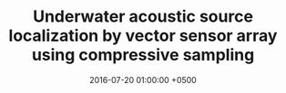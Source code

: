 ---
title: "Underwater acoustic source localization by vector sensor array using compressive sampling"
collection: publications
permalink: /publications/oceans16
date: 2016-07-20 01:00:00 +0500
venue: 'MTS/IEEE OCEANS'
bibtex: '/bibtex/oceans16.html'
pdf: '/files/oceans16.pdf'
pubtype: 'conference'
authors: 'P.V. Nagesha, G. V. Anand, Sanjeev Gurugopinath, Akarsh Prabhakar'
excerpt_separator: ""
---